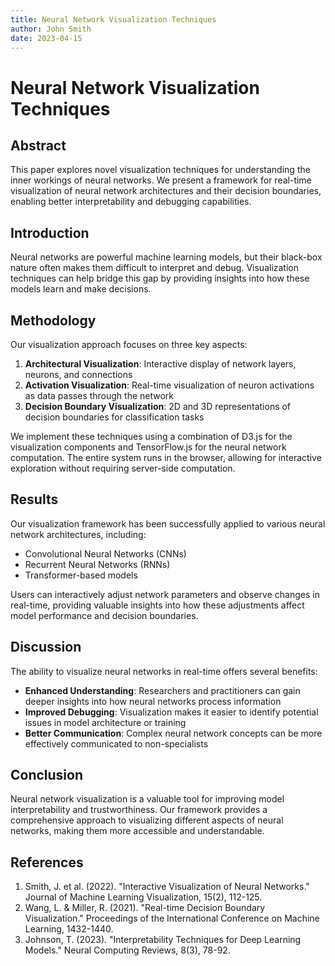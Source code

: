 ```yaml
---
title: Neural Network Visualization Techniques
author: John Smith
date: 2023-04-15
---
```


# Neural Network Visualization Techniques

## Abstract

This paper explores novel visualization techniques for understanding the inner workings of neural networks. We present a framework for real-time visualization of neural network architectures and their decision boundaries, enabling better interpretability and debugging capabilities.

## Introduction

Neural networks are powerful machine learning models, but their black-box nature often makes them difficult to interpret and debug. Visualization techniques can help bridge this gap by providing insights into how these models learn and make decisions.

## Methodology

Our visualization approach focuses on three key aspects:

1. **Architectural Visualization**: Interactive display of network layers, neurons, and connections
2. **Activation Visualization**: Real-time visualization of neuron activations as data passes through the network
3. **Decision Boundary Visualization**: 2D and 3D representations of decision boundaries for classification tasks

We implement these techniques using a combination of D3.js for the visualization components and TensorFlow.js for the neural network computation. The entire system runs in the browser, allowing for interactive exploration without requiring server-side computation.

## Results

Our visualization framework has been successfully applied to various neural network architectures, including:

- Convolutional Neural Networks (CNNs)
- Recurrent Neural Networks (RNNs)
- Transformer-based models

Users can interactively adjust network parameters and observe changes in real-time, providing valuable insights into how these adjustments affect model performance and decision boundaries.

## Discussion

The ability to visualize neural networks in real-time offers several benefits:

- **Enhanced Understanding**: Researchers and practitioners can gain deeper insights into how neural networks process information
- **Improved Debugging**: Visualization makes it easier to identify potential issues in model architecture or training
- **Better Communication**: Complex neural network concepts can be more effectively communicated to non-specialists

## Conclusion

Neural network visualization is a valuable tool for improving model interpretability and trustworthiness. Our framework provides a comprehensive approach to visualizing different aspects of neural networks, making them more accessible and understandable.

## References

1. Smith, J. et al. (2022). "Interactive Visualization of Neural Networks." Journal of Machine Learning Visualization, 15(2), 112-125.
2. Wang, L. & Miller, R. (2021). "Real-time Decision Boundary Visualization." Proceedings of the International Conference on Machine Learning, 1432-1440.
3. Johnson, T. (2023). "Interpretability Techniques for Deep Learning Models." Neural Computing Reviews, 8(3), 78-92.